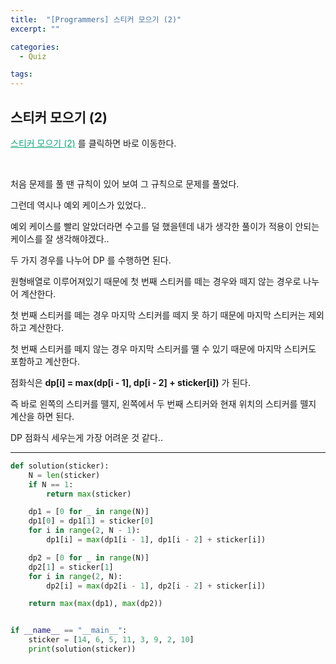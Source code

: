 ```yaml
---
title:  "[Programmers] 스티커 모으기 (2)"
excerpt: ""

categories:
  - Quiz

tags:
---
```


## 스티커 모으기 (2)

<a href="https://programmers.co.kr/learn/courses/30/lessons/12971" style="color:#0FA678">스티커 모으기 (2)</a> 를 클릭하면 바로 이동한다.

<br>

처음 문제를 풀 땐 규칙이 있어 보여 그 규칙으로 문제를 풀었다.

그런데 역시나 예외 케이스가 있었다..

예외 케이스를 빨리 알았더라면 수고를 덜 했을텐데 내가 생각한 풀이가 적용이 안되는 케이스를 잘 생각해야겠다..

두 가지 경우를 나누어 DP 를 수행하면 된다.

원형배열로 이루어져있기 때문에 첫 번째 스티커를 떼는 경우와 떼지 않는 경우로 나누어 계산한다.

첫 번째 스티커를 떼는 경우 마지막 스티커를 떼지 못 하기 때문에 마지막 스티커는 제외하고 계산한다.

첫 번째 스티커를 떼지 않는 경우 마지막 스티커를 뗼 수 있기 때문에 마지막 스티커도 포함하고 계산한다.

점화식은 **dp[i] = max(dp[i - 1], dp[i - 2] + sticker[i])** 가 된다.

즉 바로 왼쪽의 스티커를 뗄지, 왼쪽에서 두 번째 스티커와 현재 위치의 스티커를 뗄지 계산을 하면 된다.

DP 점화식 세우는게 가장 어려운 것 같다..

---

```python
def solution(sticker):
    N = len(sticker)
    if N == 1:
        return max(sticker)

    dp1 = [0 for _ in range(N)]
    dp1[0] = dp1[1] = sticker[0]
    for i in range(2, N - 1):
        dp1[i] = max(dp1[i - 1], dp1[i - 2] + sticker[i])

    dp2 = [0 for _ in range(N)]
    dp2[1] = sticker[1]
    for i in range(2, N):
        dp2[i] = max(dp2[i - 1], dp2[i - 2] + sticker[i])

    return max(max(dp1), max(dp2))


if __name__ == "__main__":
    sticker = [14, 6, 5, 11, 3, 9, 2, 10]
    print(solution(sticker))
```

 <br>
